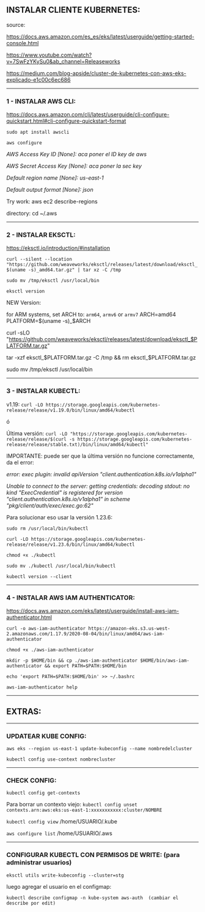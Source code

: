 ## INSTALAR CLIENTE KUBERNETES:

source: 

https://docs.aws.amazon.com/es_es/eks/latest/userguide/getting-started-console.html

https://www.youtube.com/watch?v=7SwFzYKySu0&ab_channel=Releaseworks

https://medium.com/blog-apside/cluster-de-kubernetes-con-aws-eks-explicado-e1c00c6ec686


------------------------------------------

### 1 - INSTALAR AWS CLI:

https://docs.aws.amazon.com/cli/latest/userguide/cli-configure-quickstart.html#cli-configure-quickstart-format

`sudo apt install awscli`

`aws configure`

_AWS Access Key ID [None]: aca poner el ID key de aws_

_AWS Secret Access Key [None]: aca poner la sec key_

_Default region name [None]: us-east-1_

_Default output format [None]: json_


Try work: aws ec2 describe-regions

directory: cd ~/.aws

--------------------------------------------

### 2 - INSTALAR EKSCTL:

https://eksctl.io/introduction/#installation

`curl --silent --location "https://github.com/weaveworks/eksctl/releases/latest/download/eksctl_$(uname -s)_amd64.tar.gz" | tar xz -C /tmp`


`sudo mv /tmp/eksctl /usr/local/bin`


`eksctl version`

NEW Version:

for ARM systems, set ARCH to: `arm64`, `armv6` or `armv7`
ARCH=amd64
PLATFORM=$(uname -s)_$ARCH

curl -sLO "https://github.com/weaveworks/eksctl/releases/latest/download/eksctl_$PLATFORM.tar.gz"

tar -xzf eksctl_$PLATFORM.tar.gz -C /tmp && rm eksctl_$PLATFORM.tar.gz

sudo mv /tmp/eksctl /usr/local/bin

--------------------------------------

### 3 - INSTALAR KUBECTL:
v1.19:
`curl -LO https://storage.googleapis.com/kubernetes-release/release/v1.19.0/bin/linux/amd64/kubectl`

ó

Última versión:
`curl -LO "https://storage.googleapis.com/kubernetes-release/release/$(curl -s https://storage.googleapis.com/kubernetes-release/release/stable.txt)/bin/linux/amd64/kubectl"`

IMPORTANTE: puede ser que la última versión no funcione correctamente, da el error:

_error: exec plugin: invalid apiVersion "client.authentication.k8s.io/v1alpha1"_

_Unable to connect to the server: getting credentials: decoding stdout: no kind "ExecCredential" is registered for version "client.authentication.k8s.io/v1alpha1" in scheme "pkg/client/auth/exec/exec.go:62"_

Para solucionar eso usar la versión 1.23.6:

`sudo rm /usr/local/bin/kubectl`

`curl -LO https://storage.googleapis.com/kubernetes-release/release/v1.23.6/bin/linux/amd64/kubectl`

`chmod +x ./kubectl`


`sudo mv ./kubectl /usr/local/bin/kubectl`


`kubectl version --client`


---------------------------------------

### 4 - INSTALAR AWS IAM AUTHENTICATOR:

https://docs.aws.amazon.com/eks/latest/userguide/install-aws-iam-authenticator.html

`curl -o aws-iam-authenticator https://amazon-eks.s3.us-west-2.amazonaws.com/1.17.9/2020-08-04/bin/linux/amd64/aws-iam-authenticator`


`chmod +x ./aws-iam-authenticator`


`mkdir -p $HOME/bin && cp ./aws-iam-authenticator $HOME/bin/aws-iam-authenticator && export PATH=$PATH:$HOME/bin`


`echo 'export PATH=$PATH:$HOME/bin' >> ~/.bashrc`


`aws-iam-authenticator help`

-----------------------------------------
## EXTRAS:
-----------------------------------------

### UPDATEAR KUBE CONFIG:

`aws eks --region us-east-1 update-kubeconfig --name nombredelcluster`


`kubectl config use-context nombrecluster`

-----------------------------------------

### CHECK CONFIG:

`kubectl config get-contexts`

Para borrar un contexto viejo: `kubectl config unset contexts.arn:aws:eks:us-east-1:xxxxxxxxxxx:cluster/NOMBRE`

`kubectl config view`
/home/USUARIO/.kube


`aws configure list`
/home/USUARIO/.aws


-----------------------------------------

### CONFIGURAR KUBECTL CON PERMISOS DE WRITE: (para administrar usuarios)

`eksctl utils write-kubeconfig --cluster=stg`

luego agregar el usuario en el configmap:

`kubectl describe configmap -n kube-system aws-auth  (cambiar el describe por edit)`
